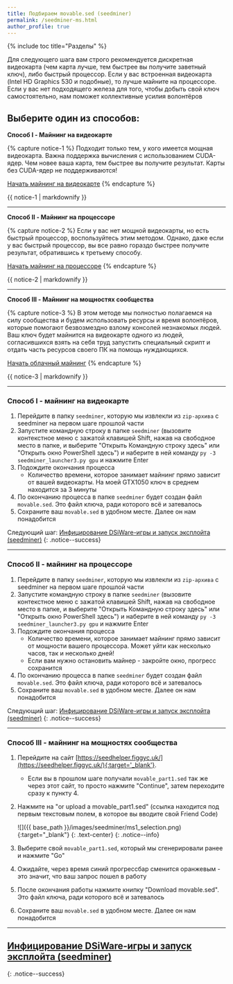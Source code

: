 ```yaml
---
title: Подбираем movable.sed (seedminer)
permalink: /seedminer-ms.html
author_profile: true
---
```


{% include toc title="Разделы" %}

Для следующего шага вам строго рекомендуется дискретная видеокарта (чем карта лучше, тем быстрее вы получите заветный ключ), либо быстрый процессор. Если у вас встроенная видеокарта (Intel HD Graphics 530 и подобные), то лучше майните на процессоре. 
Если у вас нет подходящего железа для того, чтобы добыть свой ключ самостоятельно, нам поможет коллективные усилия волонтёров

## Выберите один из способов: 

**Способ I - Майнинг на видеокарте**

{% capture notice-1 %}
Подходит только тем, у кого имеется мощная видеокарта. Важна поддержка вычисления с использованием CUDA-ядер. Чем новее ваша карта, тем быстрее вы получите результат. Карты без CUDA-ядер не поддерживаются!

[Начать майнинг на видеокарте](#способ-i---майнинг-на-видеокарте)
{% endcapture %}
<div class="notice--success">{{ notice-1 | markdownify }}</div>

___

**Способ II - Майнинг на процессоре**

{% capture notice-2 %}
Если у вас нет мощной видеокарты, но есть быстрый процессор, воспользуйтесь этим методом. Однако, даже если у вас быстрый процессор, вы все равно гораздо быстрее получите результат, обратившись к третьему способу.

[Начать майнинг на процессоре](#способ-ii---майнинг-на-процессоре)
{% endcapture %}
<div class="notice--success">{{ notice-2 | markdownify }}</div>

___

**Способ III - Майнинг на мощностях сообщества**

{% capture notice-3 %}
В этом методе мы полностью полагаемся на силу сообщества и будем использовать ресурсы и время волонтёров, которые помогают безвозмездно взлому консолей незнакомых людей. Ваш ключ будет майнится на видеокарте одного из людей, согласившихся взять на себя труд запустить специальный скрипт и отдать часть ресурсов своего ПК на помощь нуждающихся. 

[Начать облачный майнинг](#способ-iii---майнинг-на-мощностях-сообщества)
{% endcapture %}
<div class="notice--success">{{ notice-3 | markdownify }}</div>

___

### Способ I - майнинг на видеокарте

1. Перейдите в папку `seedminer`, которую мы извлекли из `zip-архива` с seedminer на первом шаге прошлой части
1. Запустите командную строку в папке `seedminer` (вызовите контекстное меню с зажатой клавишей Shift, нажав на свободное место в папке, и выберите "Открыть Командную строку здесь" или "Открыть окно PowerShell здесь") и наберите в ней команду `py -3 seedminer_launcher3.py gpu` и нажмите Enter
1. Подождите окончания процесса
	* Количество времени, которое занимает майнинг прямо зависит от вашей видеокарты. На моей GTX1050 ключ в среднем находится за 3 минуты
1. По окончанию процесса в папке `seedminer` будет создан файл `movable.sed`. Это файл ключа, ради которого всё и затевалось
1. Сохраните ваш `movable.sed` в удобном месте. Далее он нам понадобится

Следующий шаг: [Инфицирование DSiWare-игры и запуск эксплойта (seedminer)](seedminer-dsiware-exploit)
{: .notice--success}

___
	
### Способ II - майнинг на процессоре

1. Перейдите в папку `seedminer`, которую мы извлекли из `zip-архива` с seedminer на первом шаге прошлой части
1. Запустите командную строку в папке `seedminer` (вызовите контекстное меню с зажатой клавишей Shift, нажав на свободное место в папке, и выберите "Открыть Командную строку здесь" или "Открыть окно PowerShell здесь") и наберите в ней команду `py -3 seedminer_launcher3.py gpu` и нажмите Enter
1. Подождите окончания процесса
	* Количество времени, которое занимает майнинг прямо зависит от мощности вашего процессора. Может уйти как несколько часов, так и несколько дней!
	* Если вам нужно остановить майнер - закройте окно, прогресс сохранится
1. По окончанию процесса в папке `seedminer` будет создан файл `movable.sed`. Это файл ключа, ради которого всё и затевалось
1. Сохраните ваш `movable.sed` в удобном месте. Далее он нам понадобится

Следующий шаг: [Инфицирование DSiWare-игры и запуск эксплойта (seedminer)](seedminer-dsiware-exploit)
{: .notice--success}

___

### Способ III - майнинг на мощностях сообщества

1. Перейдите на сайт [https://seedhelper.figgyc.uk/](https://seedhelper.figgyc.uk/){:target='_blank'}.
	* Если вы в прошлом шаге получали `movable_part1.sed` так же через этот сайт, то просто нажмите "Continue", затем переходите сразу к пункту 4.
1. Нажмите на "or upload a movable_part1.sed" (ссылка находится под первым текстовым полем, в которое вы вводите свой Friend Code)

	![]({{ base_path }}/images/seedminer/ms1_selection.png){:target="_blank"}
	{: .text-center}
	{: .notice--info}

1. Выберите свой `movable_part1.sed`, который мы сгенерировали ранее и нажмите "Go"
1. Ожидайте, через время синий прогрессбар сменится оранжевым - это значит, что ваш запрос пошел в работу
1. После окончания работы нажмите книпку "Download movable.sed". Это файл ключа, ради которого всё и затевалось
1. Сохраните ваш `movable.sed` в удобном месте. Далее он нам понадобится

___

## [Инфицирование DSiWare-игры и запуск эксплойта (seedminer)](seedminer-dsiware-exploit)
{: .notice--success}